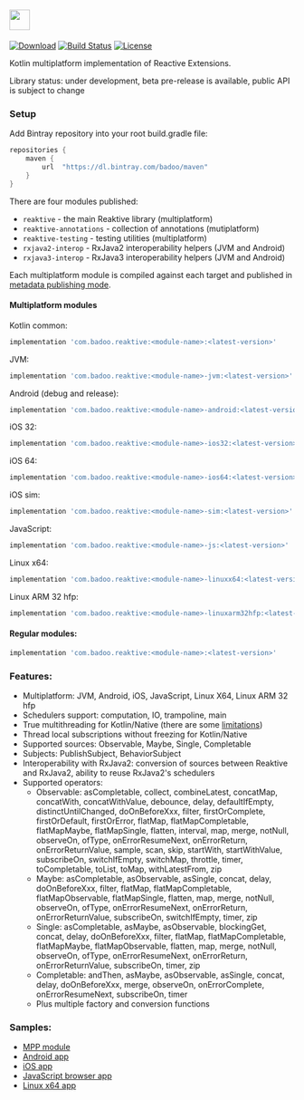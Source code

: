 # <img src="https://raw.githubusercontent.com/badoo/Reaktive/master/assets/logo_reaktive.png" height="36">

[![Download](https://api.bintray.com/packages/badoo/maven/reaktive/images/download.svg)](https://bintray.com/badoo/maven/reaktive/_latestVersion)
[![Build Status](https://travis-ci.org/badoo/Reaktive.svg?branch=master)](https://travis-ci.org/badoo/Reaktive)
[![License](https://img.shields.io/badge/License-Apache/2.0-blue.svg)](https://github.com/badoo/Reaktive/blob/master/LICENSE)

Kotlin multiplatform implementation of Reactive Extensions.

Library status: under development, beta pre-release is available, public API is subject to change

### Setup
Add Bintray repository into your root build.gradle file:
```groovy
repositories {
    maven {
        url  "https://dl.bintray.com/badoo/maven"
    }
}
```

There are four modules published:
- `reaktive` - the main Reaktive library (multiplatform)
- `reaktive-annotations` - collection of annotations (mutiplatform)
- `reaktive-testing` - testing utilities (multiplatform)
- `rxjava2-interop` - RxJava2 interoperability helpers (JVM and Android)
- `rxjava3-interop` - RxJava3 interoperability helpers (JVM and Android)

Each multiplatform module is compiled against each target and published in
[metadata publishing mode](https://kotlinlang.org/docs/reference/building-mpp-with-gradle.html#experimental-metadata-publishing-mode). 

#### Multiplatform modules

Kotlin common:
```groovy
implementation 'com.badoo.reaktive:<module-name>:<latest-version>'
```
JVM:
```groovy
implementation 'com.badoo.reaktive:<module-name>-jvm:<latest-version>'
```
Android (debug and release):
```groovy
implementation 'com.badoo.reaktive:<module-name>-android:<latest-version>'
```
iOS 32:
```groovy
implementation 'com.badoo.reaktive:<module-name>-ios32:<latest-version>'
```
iOS 64:
```groovy
implementation 'com.badoo.reaktive:<module-name>-ios64:<latest-version>'
```
iOS sim:
```groovy
implementation 'com.badoo.reaktive:<module-name>-sim:<latest-version>'
```
JavaScript:
```groovy
implementation 'com.badoo.reaktive:<module-name>-js:<latest-version>'
```
Linux x64:
```groovy
implementation 'com.badoo.reaktive:<module-name>-linuxx64:<latest-version>'
```
Linux ARM 32 hfp:
```groovy
implementation 'com.badoo.reaktive:<module-name>-linuxarm32hfp:<latest-version>'
```

#### Regular modules:
```groovy
implementation 'com.badoo.reaktive:<module-name>:<latest-version>'
```

### Features:
* Multiplatform: JVM, Android, iOS, JavaScript, Linux X64, Linux ARM 32 hfp
* Schedulers support: computation, IO, trampoline, main
* True multithreading for Kotlin/Native (there are some [limitations](https://kotlinlang.org/docs/reference/native/concurrency.html#object-transfer-and-freezing))
* Thread local subscriptions without freezing for Kotlin/Native
* Supported sources: Observable, Maybe, Single, Completable
* Subjects: PublishSubject, BehaviorSubject
* Interoperability with RxJava2: conversion of sources between Reaktive and RxJava2, ability to reuse RxJava2's schedulers
* Supported operators:
  * Observable: asCompletable, collect, combineLatest, concatMap, concatWith, concatWithValue, debounce, delay, defaultIfEmpty, distinctUntilChanged, doOnBeforeXxx, filter, firstOrComplete, firstOrDefault, firstOrError, flatMap, flatMapCompletable, flatMapMaybe, flatMapSingle, flatten, interval, map, merge, notNull, observeOn, ofType, onErrorResumeNext, onErrorReturn, onErrorReturnValue, sample, scan, skip, startWith, startWithValue, subscribeOn, switchIfEmpty, switchMap, throttle, timer, toCompletable, toList, toMap, withLatestFrom, zip
  * Maybe: asCompletable, asObservable, asSingle, concat, delay, doOnBeforeXxx, filter, flatMap, flatMapCompletable, flatMapObservable, flatMapSingle, flatten, map, merge, notNull, observeOn, ofType, onErrorResumeNext, onErrorReturn, onErrorReturnValue, subscribeOn, switchIfEmpty, timer, zip
  * Single: asCompletable, asMaybe, asObservable, blockingGet, concat, delay, doOnBeforeXxx, filter, flatMap, flatMapCompletable, flatMapMaybe, flatMapObservable, flatten, map, merge, notNull, observeOn, ofType, onErrorResumeNext, onErrorReturn, onErrorReturnValue, subscribeOn, timer, zip
  * Completable: andThen, asMaybe, asObservable, asSingle, concat, delay, doOnBeforeXxx, merge, observeOn, onErrorComplete, onErrorResumeNext, subscribeOn, timer
  * Plus multiple factory and conversion functions

### Samples:
* [MPP module](https://github.com/badoo/Reaktive/tree/master/sample-mpp-module)
* [Android app](https://github.com/badoo/Reaktive/tree/master/sample-android-app)
* [iOS app](https://github.com/badoo/Reaktive/tree/master/sample-ios-app)
* [JavaScript browser app](https://github.com/badoo/Reaktive/tree/master/sample-js-browser-app)
* [Linux x64 app](https://github.com/badoo/Reaktive/tree/master/sample-linuxx64-app)
